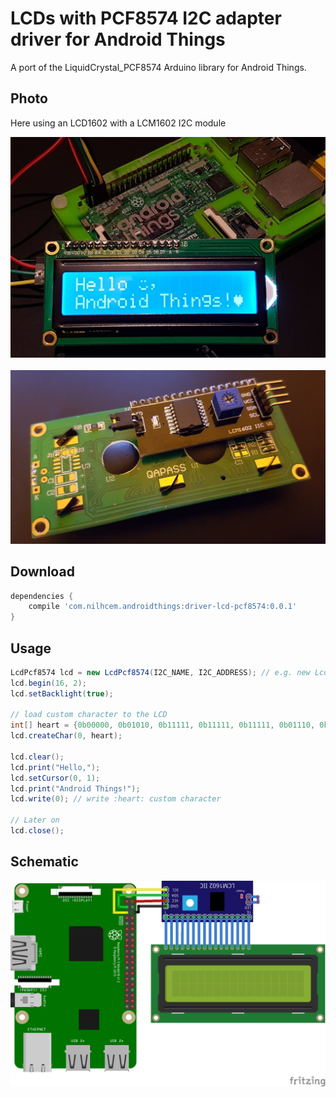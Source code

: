 # LCDs with PCF8574 I2C adapter driver for Android Things

A port of the LiquidCrystal_PCF8574 Arduino library for Android Things.

## Photo

Here using an LCD1602 with a LCM1602 I2C module

![photo][]<br><br>
![photo2][]

## Download

```groovy
dependencies {
    compile 'com.nilhcem.androidthings:driver-lcd-pcf8574:0.0.1'
}
```

## Usage

```java
LcdPcf8574 lcd = new LcdPcf8574(I2C_NAME, I2C_ADDRESS); // e.g. new LcdPcf8574("I2C1", 0x3f);
lcd.begin(16, 2);
lcd.setBacklight(true);

// load custom character to the LCD
int[] heart = {0b00000, 0b01010, 0b11111, 0b11111, 0b11111, 0b01110, 0b00100, 0b00000};
lcd.createChar(0, heart);

lcd.clear();
lcd.print("Hello,");
lcd.setCursor(0, 1);
lcd.print("Android Things!");
lcd.write(0); // write :heart: custom character

// Later on
lcd.close();
```

## Schematic

![schema][]

[photo]: https://raw.githubusercontent.com/Nilhcem/lcd-pcf8574-androidthings/master/assets/photo.jpeg
[photo2]: https://raw.githubusercontent.com/Nilhcem/lcd-pcf8574-androidthings/master/assets/photo2.jpeg
[schema]: https://raw.githubusercontent.com/Nilhcem/lcd-pcf8574-androidthings/master/assets/schematic.png
